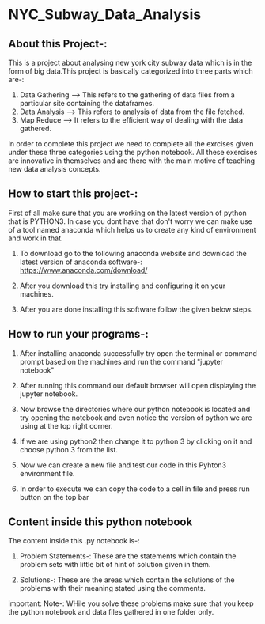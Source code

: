 # NYC_Subway_Data_Analysis

## About this Project-:
This is a project about analysing new york city subway data which is in the form of big data.This project is basically categorized into three parts which are-:

1. Data Gathering --> This refers to the gathering of data files from a particular site containing the dataframes.
2. Data Analysis  --> This refers to analysis of data from the file fetched.
3. Map Reduce --> It refers to the efficient way of dealing with the data gathered.

In order to complete this project we need to complete all the exrcises given under these three categories using the python notebook. All these exercises are innovative in themselves and are there with the main motive of teaching new data analysis concepts.

## How to start this project-:
First of all make sure that you are working on the latest version of python that is PYTHON3. In case you dont have that don't worry we can make use of a tool named anaconda which helps us to create any kind of environment and work in that.

1. To download go to the following anaconda website and download the latest version of anaconda software-: https://www.anaconda.com/download/

2. After you download this try installing and configuring it on your machines.

3. After you are done installing this software follow the given below steps.

## How to run your programs-:

1. After installing anaconda successfully try open the terminal or command prompt based on the machines and run the command "jupyter notebook"

2. After running this command our default browser will open displaying the jupyter notebook.

3. Now browse the directories where our python notebook is located and try opening the notebook and even notice the version of python we are using at the top right corner.   

4. if we are using python2 then change it to python 3 by clicking on it and choose python 3 from the list.

5. Now we can create a new file and test our code in this Pyhton3 environment file.

6. In order to execute we can copy the code to a cell in file and press run button on the top bar

## Content inside this python notebook 

The content inside this .py notebook is-:

1. Problem Statements-: These are the statements which contain the problem sets with little bit of hint of solution given in them.

2. Solutions-: These are the areas which contain the solutions of the problems with their meaning stated using the comments.

important: Note-: WHile you solve these problems make sure that you keep the python notebook and data files gathered in one folder only.

 





